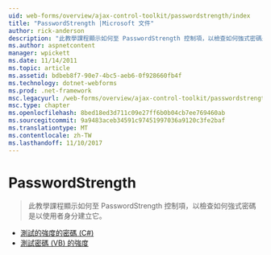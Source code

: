 ```yaml
---
uid: web-forms/overview/ajax-control-toolkit/passwordstrength/index
title: "PasswordStrength |Microsoft 文件"
author: rick-anderson
description: "此教學課程顯示如何至 PasswordStrength 控制項，以檢查如何強式密碼是以使用者身分建立它。"
ms.author: aspnetcontent
manager: wpickett
ms.date: 11/14/2011
ms.topic: article
ms.assetid: bdbeb8f7-90e7-4bc5-aeb6-0f928660fb4f
ms.technology: dotnet-webforms
ms.prod: .net-framework
msc.legacyurl: /web-forms/overview/ajax-control-toolkit/passwordstrength
msc.type: chapter
ms.openlocfilehash: 8bed18ed3d711c09e27ff6b0b04cb7ee769460ab
ms.sourcegitcommit: 9a9483aceb34591c97451997036a9120c3fe2baf
ms.translationtype: MT
ms.contentlocale: zh-TW
ms.lasthandoff: 11/10/2017
---
```

<a name="passwordstrength"></a>PasswordStrength
====================
> 此教學課程顯示如何至 PasswordStrength 控制項，以檢查如何強式密碼是以使用者身分建立它。


- [測試的強度的密碼 (C#)](testing-the-strength-of-a-password-cs.md)
- [測試密碼 (VB) 的強度](testing-the-strength-of-a-password-vb.md)
